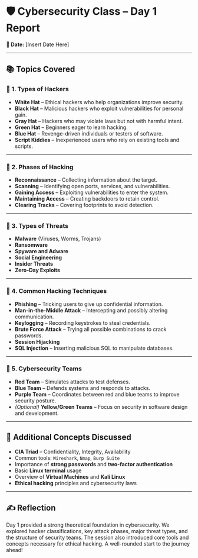 # 🛡️ Cybersecurity Class – Day 1 Report

**📅 Date:** [Insert Date Here]

---

## 📚 Topics Covered

### 🔸 1. Types of Hackers

- **White Hat** – Ethical hackers who help organizations improve security.
- **Black Hat** – Malicious hackers who exploit vulnerabilities for personal gain.
- **Gray Hat** – Hackers who may violate laws but not with harmful intent.
- **Green Hat** – Beginners eager to learn hacking.
- **Blue Hat** – Revenge-driven individuals or testers of software.
- **Script Kiddies** – Inexperienced users who rely on existing tools and scripts.

---

### 🔸 2. Phases of Hacking

- **Reconnaissance** – Collecting information about the target.
- **Scanning** – Identifying open ports, services, and vulnerabilities.
- **Gaining Access** – Exploiting vulnerabilities to enter the system.
- **Maintaining Access** – Creating backdoors to retain control.
- **Clearing Tracks** – Covering footprints to avoid detection.

---

### 🔸 3. Types of Threats

- **Malware** (Viruses, Worms, Trojans)
- **Ransomware**
- **Spyware and Adware**
- **Social Engineering**
- **Insider Threats**
- **Zero-Day Exploits**

---

### 🔸 4. Common Hacking Techniques

- **Phishing** – Tricking users to give up confidential information.
- **Man-in-the-Middle Attack** – Intercepting and possibly altering communication.
- **Keylogging** – Recording keystrokes to steal credentials.
- **Brute Force Attack** – Trying all possible combinations to crack passwords.
- **Session Hijacking**
- **SQL Injection** – Inserting malicious SQL to manipulate databases.

---

### 🔸 5. Cybersecurity Teams

- **Red Team** – Simulates attacks to test defenses.
- **Blue Team** – Defends systems and responds to attacks.
- **Purple Team** – Coordinates between red and blue teams to improve security posture.
- *(Optional)* **Yellow/Green Teams** – Focus on security in software design and development.

---

## 🧩 Additional Concepts Discussed

- **CIA Triad** – Confidentiality, Integrity, Availability
- Common tools: `Wireshark`, `Nmap`, `Burp Suite`
- Importance of **strong passwords** and **two-factor authentication**
- Basic **Linux terminal** usage
- Overview of **Virtual Machines** and **Kali Linux**
- **Ethical hacking** principles and cybersecurity laws

---

## ✍️ Reflection

Day 1 provided a strong theoretical foundation in cybersecurity. We explored hacker classifications, key attack phases, major threat types, and the structure of security teams. The session also introduced core tools and concepts necessary for ethical hacking. A well-rounded start to the journey ahead!

